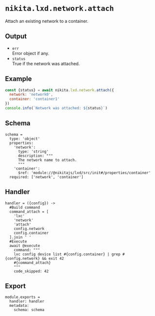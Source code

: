 
# `nikita.lxd.network.attach`

Attach an existing network to a container.

## Output

* `err`   
  Error object if any.
* `status`   
  True if the network was attached.

## Example

```js
const {status} = await nikita.lxd.network.attach({
  network: 'network0',
  container: 'container1'
})
console.info(`Network was attached: ${status}`)
```

## Schema

    schema =
      type: 'object'
      properties:
        'network':
          type: 'string'
          description: """
          The network name to attach.
          """
        'container':
          $ref: 'module://@nikitajs/lxd/src/init#/properties/container'
      required: ['network', 'container']

## Handler

    handler = ({config}) ->
      #Build command
      command_attach = [
        'lxc'
        'network'
        'attach'
        config.network
        config.container
      ].join ' '
      #Execute
      await @execute
        command: """
        lxc config device list #{config.container} | grep #{config.network} && exit 42
        #{command_attach}
        """
        code_skipped: 42

## Export

    module.exports =
      handler: handler
      metadata:
        schema: schema
